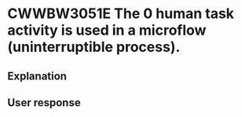 # CWWBW3051E The 0 human task activity is used in a microflow (uninterruptible process).

## Explanation

## User response